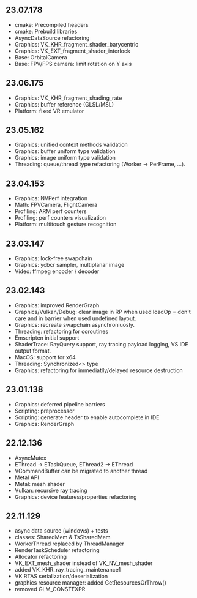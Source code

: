
## 23.07.178

 - cmake: Precompiled headers
 - cmake: Prebuild libraries
 - AsyncDataSource refactoring
 - Graphics: VK_KHR_fragment_shader_barycentric
 - Graphics: VK_EXT_fragment_shader_interlock
 - Base: OrbitalCamera
 - Base: FPV/FPS camera: limit rotation on Y axis


## 23.06.175

 - Graphics: VK_KHR_fragment_shading_rate
 - Graphics: buffer reference (GLSL/MSL)
 - Platform: fixed VR emulator
 

## 23.05.162

 - Graphics: unified context methods validation
 - Graphics: buffer uniform type validation
 - Graphics: image uniform type validation
 - Threading: queue/thread type refactoring (Worker -> PerFrame, ...).


## 23.04.153

 - Graphics: NVPerf integration
 - Math: FPVCamera, FlightCamera
 - Profiling: ARM perf counters
 - Profiling: perf counters visualization
 - Platform: multitouch gesture recognition


## 23.03.147

 - Graphics: lock-free swapchain
 - Graphics: ycbcr sampler, multiplanar image
 - Video: ffmpeg encoder / decoder


## 23.02.143

 - Graphics: improved RenderGraph
 - Graphics/Vulkan/Debug: clear image in RP when used loadOp = don't care and in barrier when used undefined layout.
 - Graphics: recreate swapchain asynchroniuosly.
 - Threading: refactoring for coroutines
 - Emscripten initial support
 - ShaderTrace: RayQuery support, ray tracing payload logging, VS IDE output format.
 - MacOS: support for x64
 - Threading: Synchronized<> type
 - Graphics: refactoring for immediatlly/delayed resource destruction


## 23.01.138

- Graphics: deferred pipeline barriers
- Scripting: preprocessor
- Scripting: generate header to enable autocomplete in IDE
- Graphics: RenderGraph


## 22.12.136

- AsyncMutex
- EThread -> ETaskQueue, EThread2 -> EThread
- VCommandBuffer can be migrated to another thread
- Metal API
- Metal: mesh shader
- Vulkan: recursive ray tracing
- Graphics: device features/properties refactoring


## 22.11.129

- async data source (windows) + tests
- classes: SharedMem & TsSharedMem
- WorkerThread replaced by ThreadManager
- RenderTaskScheduler refactoring
- Allocator refactoring
- VK_EXT_mesh_shader instead of VK_NV_mesh_shader
- added VK_KHR_ray_tracing_maintenance1
- VK RTAS serialization/deserialization
- graphics resource manager: added GetResourcesOrThrow()
- removed GLM_CONSTEXPR
